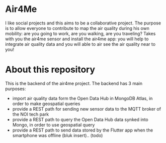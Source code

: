 # Air4Me

I like social projects and this aims to be a collaborative project.
The purpose is to allow everyone to contribute to map the air quality during his own mobility:
are you going to work, are you walking, are you traveling?
Takes with you the air4me sensor and install the air4me app: you will help to integrate air quality data and you will able to air see the air quality near to you!

# About this repository
This is the backend of the air4me project.
The backend has 3 main purposes:
- import air quality data form the Open Data Hub in MongoDB Atlas, in order to make geospatial queries
- provide a REST path for sending new sensor data to the MQTT broker of the NOI tech park
- provide a REST path to query the Open Data Hub data synked into Mongo, in order to use geospatial query
- provide a REST path to send data stored by the Flutter app when the smartphone was offline (bluk insert).. (todo)
